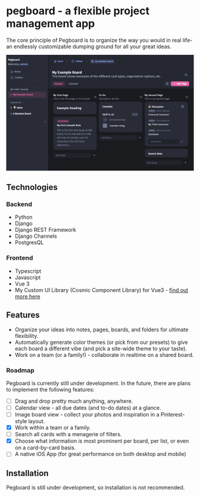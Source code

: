 # pegboard - a flexible project management app
The core principle of Pegboard is to organize the way you would in real life- an endlessly customizable dumping ground for all your great ideas.

![screenshot](frontend/web-app/public/images/screenshot-2021-10-05.png)

## Technologies

### Backend
* Python
* Django
* Django REST Framework
* Django Channels
* PostgresQL

### Frontend
* Typescript
* Javascript
* Vue 3
* My Custom UI Library (Cosmic Component Library) for Vue3 - [find out more here](https://github.com/audse/cosmic-library)

## Features
* Organize your ideas into notes, pages, boards, and folders for ultimate flexibility.
* Automatically generate color themes (or pick from our presets) to give each board a different vibe (and pick a site-wide theme to your taste).
* Work on a team (or a family!) - collaborate in realtime on a shared board.

### Roadmap
Pegboard is currently still under development. In the future, there are plans to implement the following features:
- [ ] Drag and drop pretty much anything, anywhere.
- [ ] Calendar view - all due dates (and to-do dates) at a glance.
- [ ] Image board view - collect your photos and inspiration in a Pinterest-style layout.
- [x] Work within a team or a family.
- [ ] Search all cards with a menagerie of filters.
- [x] Choose what information is most prominent per board, per list, or even on a card-by-card basis.
- [ ] A native iOS App (for great performance on both desktop and mobile)

## Installation
Pegboard is still under development, so installation is not recommended.
